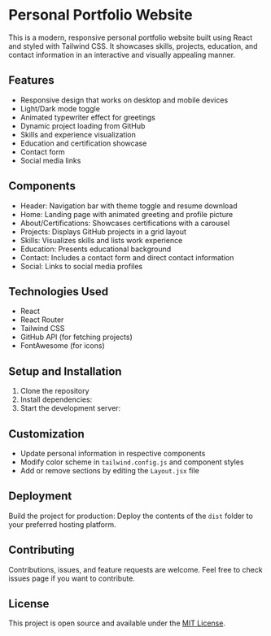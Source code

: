 # Personal Portfolio Website

This is a modern, responsive personal portfolio website built using React and styled with Tailwind CSS. It showcases skills, projects, education, and contact information in an interactive and visually appealing manner.

## Features

- Responsive design that works on desktop and mobile devices
- Light/Dark mode toggle
- Animated typewriter effect for greetings
- Dynamic project loading from GitHub
- Skills and experience visualization
- Education and certification showcase
- Contact form
- Social media links

## Components

- Header: Navigation bar with theme toggle and resume download
- Home: Landing page with animated greeting and profile picture
- About/Certifications: Showcases certifications with a carousel
- Projects: Displays GitHub projects in a grid layout
- Skills: Visualizes skills and lists work experience
- Education: Presents educational background
- Contact: Includes a contact form and direct contact information
- Social: Links to social media profiles

## Technologies Used

- React
- React Router
- Tailwind CSS
- GitHub API (for fetching projects)
- FontAwesome (for icons)

## Setup and Installation

1. Clone the repository
2. Install dependencies:
3.  Start the development server:
## Customization

- Update personal information in respective components
- Modify color scheme in `tailwind.config.js` and component styles
- Add or remove sections by editing the `Layout.jsx` file

## Deployment

Build the project for production:
Deploy the contents of the `dist` folder to your preferred hosting platform.

## Contributing

Contributions, issues, and feature requests are welcome. Feel free to check issues page if you want to contribute.

## License

This project is open source and available under the [MIT License](LICENSE).
